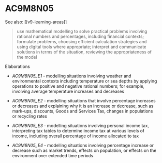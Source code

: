 
# AC9M8N05 

See also: [[v9-learning-areas]]

> use mathematical modelling to solve practical problems involving rational numbers and percentages, including financial contexts; formulate problems, choosing efficient calculation strategies and using digital tools where appropriate; interpret and communicate solutions in terms of the situation, reviewing the appropriateness of the model

Elaborations


- _AC9M8N05_E1_ - modelling situations involving weather and environmental contexts including temperature or sea depths by applying operations to positive and negative rational numbers; for example, involving average temperature increases and decreases

- _AC9M8N05_E2_ - modelling situations that involve percentage increases or decreases and explaining why it is an increase or decrease, such as mark-ups, discounts, Goods and Services Tax, changes in populations or recycling rates

- _AC9M8N05_E3_ - modelling situations involving personal income tax, interpreting tax tables to determine income tax at various levels of income, including overall percentage of income allocated to tax

- _AC9M8N05_E4_ - modelling situations involving percentage increase or decrease such as market trends, effects on population, or effects on the environment over extended time periods
